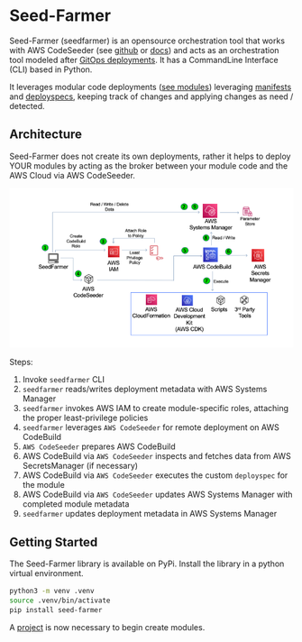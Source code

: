 # Seed-Farmer

Seed-Farmer (seedfarmer) is an opensource orchestration tool that works with AWS CodeSeeder (see [github](https://github.com/awslabs/aws-codeseeder) or [docs](https://aws-codeseeder.readthedocs.io/en/latest/)) and acts as an orchestration tool modeled after [GitOps deployments](https://www.gitops.tech/).  It has a CommandLine Interface (CLI) based in Python. 

It leverages modular code deployments ([see modules](https://seed-farmer.readthedocs.io/en/latest/usage.html#module-development)) leveraging [manifests](https://seed-farmer.readthedocs.io/en/latest/manifests.html) and [deployspecs](https://seed-farmer.readthedocs.io/en/latest/deployspec.html), keeping track of changes and applying changes as need / detected.


## Architecture
Seed-Farmer does not create its own deployments, rather it helps to deploy YOUR modules by acting as the broker between your module code and the AWS Cloud via AWS CodeSeeder.

![Seed-Farmer](docs/source/_static/SeedFarmer.png)

Steps:
1. Invoke `seedfarmer` CLI
2. `seedfarmer` reads/writes deployment metadata with AWS Systems Manager
3. `seedfarmer` invokes AWS IAM to create module-specific roles, attaching the proper least-privilege policies
4. `seedfarmer` leverages `AWS CodeSeeder` for remote deployment on AWS CodeBuild
5. `AWS CodeSeeder` prepares AWS CodeBuild 
6. AWS CodeBuild via `AWS CodeSeeder` inspects and fetches data from AWS SecretsManager (if necessary)
7. AWS CodeBuild via `AWS CodeSeeder` executes the custom `deployspec` for the module
8. AWS CodeBuild via `AWS CodeSeeder` updates AWS Systems Manager with completed module metadata
9. `seedfarmer` updates deployment metadata in AWS Systems Manager

## Getting Started
The Seed-Farmer library is available on PyPi.  Install the library in a python virtual environment.


```bash
python3 -m venv .venv
source .venv/bin/activate
pip install seed-farmer
```

A [project](https://seed-farmer.readthedocs.io/en/latest/project_structure.html) is now necessary to begin create modules.  
